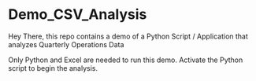 # Demo_CSV_Analysis
Hey There, this repo contains a demo of a Python Script / Application that analyzes Quarterly Operations Data

Only Python and Excel are needed to run this demo.
Activate the Python script to begin the analysis.
